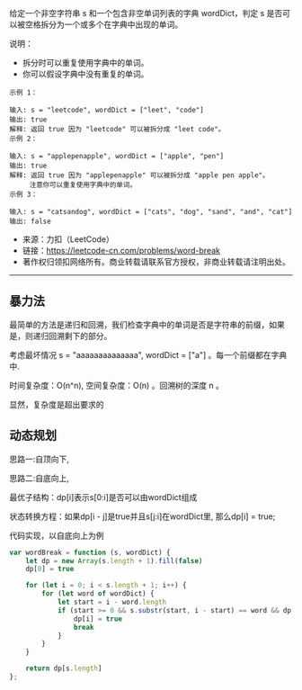 给定一个非空字符串 s 和一个包含非空单词列表的字典 wordDict，判定 s 是否可以被空格拆分为一个或多个在字典中出现的单词。

说明：

- 拆分时可以重复使用字典中的单词。
- 你可以假设字典中没有重复的单词。

```case
示例 1：

输入: s = "leetcode", wordDict = ["leet", "code"]
输出: true
解释: 返回 true 因为 "leetcode" 可以被拆分成 "leet code"。
示例 2：

输入: s = "applepenapple", wordDict = ["apple", "pen"]
输出: true
解释: 返回 true 因为 "applepenapple" 可以被拆分成 "apple pen apple"。
     注意你可以重复使用字典中的单词。
示例 3：

输入: s = "catsandog", wordDict = ["cats", "dog", "sand", "and", "cat"]
输出: false
```

- 来源：力扣（LeetCode）
- 链接：https://leetcode-cn.com/problems/word-break
- 著作权归领扣网络所有。商业转载请联系官方授权，非商业转载请注明出处。

---

## 暴力法

最简单的方法是递归和回溯，我们检查字典中的单词是否是字符串的前缀，如果是，则递归回溯剩下的部分。

考虑最坏情况 s = "aaaaaaaaaaaaaa", wordDict = ["a"] 。每一个前缀都在字典中.

时间复杂度：O(n^n), 空间复杂度：O(n) 。回溯树的深度 n 。

显然，复杂度是超出要求的

## 动态规划

思路一:自顶向下,

思路二:自底向上,

最优子结构：dp[i]表示s[0:i]是否可以由wordDict组成

状态转换方程：如果dp[i - j]是true并且s[j:i]在wordDict里, 那么dp[i] = true;

代码实现，以自底向上为例

```javascript
var wordBreak = function (s, wordDict) {
    let dp = new Array(s.length + 1).fill(false)
    dp[0] = true

    for (let i = 0; i < s.length + 1; i++) {
        for (let word of wordDict) {
            let start = i - word.length
            if (start >= 0 && s.substr(start, i - start) == word && dp[start] == true) {
                dp[i] = true
                break
            }
        }
    }

    return dp[s.length]
};
```
